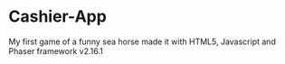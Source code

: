 # Cashier-App

My first game of a funny sea horse made it with HTML5, Javascript and Phaser framework v2.16.1